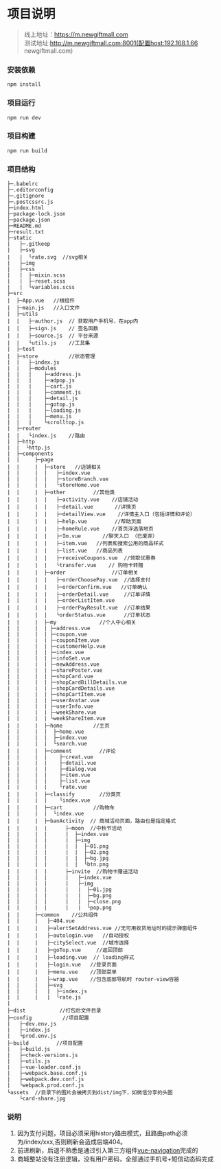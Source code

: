 # 项目说明
> 线上地址：https://m.newgiftmall.com  
> 测试地址:http://m.newgiftmall.com:8001(配置host:192.168.1.66 newgiftmall.com)
### 安装依赖

	npm install 

### 项目运行

   	npm run dev

### 项目构建
   	npm run build

### 项目结构


	├─.babelrc
	├─.editorconfig
	├─.gitignore
	├─.postcssrc.js
	├─index.html
	├─package-lock.json
	├─package.json
	├─README.md
	├─result.txt
	├─static
	|   ├─.gitkeep
	|   ├─svg
	|   |  └rate.svg  //svg相关
	|   ├─img
	|   ├─css
	|   |  ├─mixin.scss
	|   |  ├─reset.scss
	|   |  └variables.scss
	├─src   
	|  ├─App.vue   //根组件
	|  ├─main.js   //入口文件
	|  ├─utils     
	|  |   ├─author.js  // 获取用户手机号，在app内
	|  |   ├─sign.js    // 签名函数
	|  |   ├─source.js  // 平台来源
	|  |   └utils.js    //工具集
	|  ├─test
	|  ├─store          //状态管理
	|  |   ├─index.js
	|  |   ├─modules
	|  |   |    ├─address.js
	|  |   |    ├─adpop.js
	|  |   |    ├─cart.js
	|  |   |    ├─comment.js
	|  |   |    ├─detail.js
	|  |   |    ├─gotop.js
	|  |   |    ├─loading.js
	|  |   |    ├─menu.js
	|  |   |    └scrolltop.js
	|  ├─router
	|  |   └index.js    //路由
	|  ├─http
	|  |  └http.js
	|  ├─components
	|  |     ├─page
	|  |     |  ├─store   //店铺相关
	|  |     |  |   ├─index.vue
	|  |     |  |   ├─storeBranch.vue
	|  |     |  |   └storeHome.vue
	|  |     |  ├─other         //其他类    
	|  |     |  |   ├─activity.vue    //店铺活动
	|  |     |  |   ├─detail.vue       //详情页
	|  |     |  |   ├─detailView.vue    //详情主入口（包括详情和评论）
	|  |     |  |   ├─help.vue         //帮助页面
	|  |     |  |   ├─homeRule.vue    //首页浮选落地页
	|  |     |  |   ├─Im.vue       //聊天入口 （已废弃）
	|  |     |  |   ├─item.vue   //列表和搜索公用的商品样式
	|  |     |  |   ├─list.vue   //商品列表
	|  |     |  |   ├─receiveCoupons.vue  //领取优惠券
	|  |     |  |   └transfer.vue    // 购物卡转赠
	|  |     |  ├─order               //订单相关
	|  |     |  |   ├─orderChoosePay.vue  //选择支付
	|  |     |  |   ├─orderConfirm.vue   //订单确认
	|  |     |  |   ├─orderDetail.vue     //订单详情
	|  |     |  |   ├─orderListItem.vue   
	|  |     |  |   ├─orderPayResult.vue  //订单结果
	|  |     |  |   └orderStatus.vue      //订单状态
	|  |     |  ├─my              //个人中心相关
	|  |     |  | ├─address.vue   
	|  |     |  | ├─coupon.vue   
	|  |     |  | ├─couponItem.vue
	|  |     |  | ├─customerHelp.vue
	|  |     |  | ├─index.vue
	|  |     |  | ├─infoSet.vue
	|  |     |  | ├─newAddress.vue
	|  |     |  | ├─sharePoster.vue
	|  |     |  | ├─shopCard.vue
	|  |     |  | ├─shopCardBillDetails.vue
	|  |     |  | ├─shopCardDetails.vue
	|  |     |  | ├─shopCartItem.vue
	|  |     |  | ├─userAvatar.vue
	|  |     |  | ├─userInfo.vue
	|  |     |  | ├─weekShare.vue
	|  |     |  | └weekShareItem.vue
	|  |     |  ├─home          //主页
	|  |     |  |  ├─home.vue
	|  |     |  |  ├─index.vue
	|  |     |  |  └search.vue
	|  |     |  ├─comment         //评论
	|  |     |  |    ├─creat.vue
	|  |     |  |    ├─detail.vue
	|  |     |  |    ├─dialog.vue
	|  |     |  |    ├─item.vue
	|  |     |  |    ├─list.vue
	|  |     |  |    └rate.vue
	|  |     |  ├─classify        //分类页
	|  |     |  |    └index.vue
	|  |     |  ├─cart          //购物车
	|  |     |  |  └index.vue
	|  |     |  ├─banActivity  // 商城活动页面，路由也是指定格式
	|  |     |  |      ├─moon  //中秋节活动
	|  |     |  |      |  ├─index.vue
	|  |     |  |      |  ├─img
	|  |     |  |      |  |  ├─01.png
	|  |     |  |      |  |  ├─02.png
	|  |     |  |      |  |  ├─bg.jpg
	|  |     |  |      |  |  └btn.png
	|  |     |  |      ├─invite  //购物卡赠送活动
	|  |     |  |      |   ├─index.vue
	|  |     |  |      |   ├─img
	|  |     |  |      |   |  ├─01.jpg
	|  |     |  |      |   |  ├─bg.png
	|  |     |  |      |   |  ├─close.png
	|  |     |  |      |   |  └pop.png
	|  |     ├─common    //公共组件            
	|  |     |   ├─404.vue              
	|  |     |   ├─alertSetAddress.vue //无可用收货地址时的提示弹窗组件
	|  |     |   ├─autologin.vue   //自动授权
	|  |     |   ├─citySelect.vue  //城市选择
	|  |     |   ├─goTop.vue     //返回顶部
	|  |     |   ├─loading.vue  // loading样式
	|  |     |   ├─login.vue   //登录页面
	|  |     |   ├─menu.vue    //顶部菜单
	|  |     |   ├─wrap.vue    //包含底部导航时 router-view容器
	|  |     |   ├─svg
	|  |     |   |  ├─index.js
	|  |     |   |  └rate.js
	|
	├─dist           //打包后文件目录
	├─config          //项目配置
	|   ├─dev.env.js
	|   ├─index.js
	|   └prod.env.js
	├─build         //项目配置
	|   ├─build.js
	|   ├─check-versions.js
	|   ├─utils.js
	|   ├─vue-loader.conf.js
	|   ├─webpack.base.conf.js
	|   ├─webpack.dev.conf.js
	|   └webpack.prod.conf.js
	└assets  //目录下的图片会被拷贝到dist/img下，如微信分享的头图
	    └card-share.jpg  

### 说明

1. 因为支付问题，项目必须采用history路由模式，且路由path必须为/index/xxx,否则刷新会造成后端404。
2. 前进刷新，后退不熟悉是通过引入第三方组件[vue-navigation](https://github.com/zack24q/vue-navigation)完成的
3. 商城整站没有注册逻辑，没有用户密码，全部通过手机号+短信动态码完成


	
